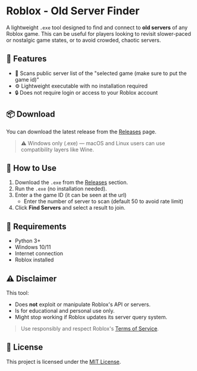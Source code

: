 # Roblox - Old Server Finder

A lightweight `.exe` tool designed to find and connect to **old servers** of any Roblox game. This can be useful for players looking to revisit slower-paced or nostalgic game states, or to avoid crowded, chaotic servers.

## 🧩 Features

- 🔎 Scans public server list of the "selected game (make sure to put the game id)"
- ⚙️ Lightweight executable with no installation required
- 🔒 Does not require login or access to your Roblox account

## 📦 Download

You can download the latest release from the [Releases](https://github.com/yuehan-bit/old-server-finder/releases) page.

> ⚠️ Windows only (.exe) — macOS and Linux users can use compatibility layers like Wine.

## 🚀 How to Use

1. Download the `.exe` from the [Releases](https://github.com/yuehan-bit/old-server-finder/releases) section.
2. Run the `.exe` (no installation needed).
3. Enter a the game ID (it can be seen at the url)
   - Enter the number of server to scan (default 50 to avoid rate limit)
4. Click **Find Servers** and select a result to join.

## 🔧 Requirements

- Python 3+
- Windows 10/11
- Internet connection
- Roblox installed

## ⚠️ Disclaimer

This tool:
- Does **not** exploit or manipulate Roblox's API or servers.
- Is for educational and personal use only.
- Might stop working if Roblox updates its server query system.

> Use responsibly and respect Roblox's [Terms of Service](https://en.help.roblox.com/hc/en-us/articles/203313410-Roblox-Terms-of-Use).

## 📄 License

This project is licensed under the [MIT License](LICENSE).
